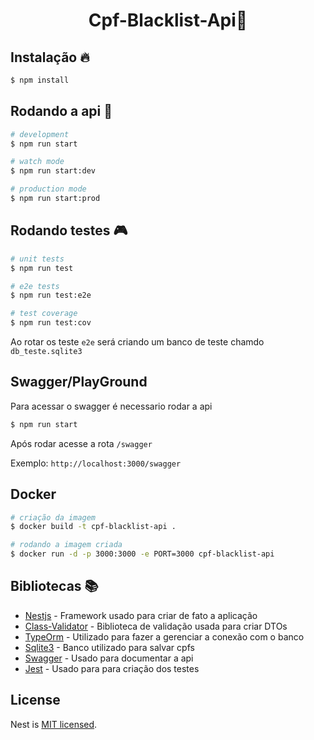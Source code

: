<h1 align="center">Cpf-Blacklist-Api🧾</h1>

## Instalação 🔥

```bash
$ npm install
```

## Rodando a api 🚀

```bash
# development
$ npm run start

# watch mode
$ npm run start:dev

# production mode
$ npm run start:prod
```

## Rodando testes 🎮 

```bash
# unit tests
$ npm run test

# e2e tests
$ npm run test:e2e

# test coverage
$ npm run test:cov
```

Ao rotar os teste `e2e` será criando um banco de teste chamdo `db_teste.sqlite3`

## Swagger/PlayGround 
Para acessar o swagger é necessario rodar  a api
```bash
$ npm run start
```
Após rodar acesse a rota `/swagger`

Exemplo: `http://localhost:3000/swagger`

## Docker 

```bash
# criação da imagem
$ docker build -t cpf-blacklist-api .

# rodando a imagem criada
$ docker run -d -p 3000:3000 -e PORT=3000 cpf-blacklist-api 
```

## Bibliotecas 📚

- [Nestjs](https://nestjs.com/) - Framework usado para criar de fato a aplicação
- [Class-Validator](https://github.com/typestack/class-validator) - Biblioteca de validação usada para criar DTOs
- [TypeOrm](https://typeorm.io/#/) - Utilizado para fazer a gerenciar a conexão com o banco
- [Sqlite3](https://www.npmjs.com/package/sqlite3) - Banco utilizado para salvar cpfs
- [Swagger](https://swagger.io/) - Usado para documentar a api
- [Jest](https://jestjs.io/pt-BR/) - Usado para para criação dos testes

## License

Nest is [MIT licensed](LICENSE).
